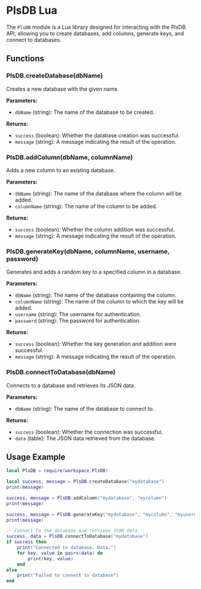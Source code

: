 # PlsDB Lua

The `PlsDB` module is a Lua library designed for interacting with the PlsDB API, allowing you to create databases, add columns, generate keys, and connect to databases.

## Functions

### PlsDB.createDatabase(dbName)
Creates a new database with the given name.

**Parameters:**
- `dbName` (string): The name of the database to be created.

**Returns:**
- `success` (boolean): Whether the database creation was successful.
- `message` (string): A message indicating the result of the operation.

### PlsDB.addColumn(dbName, columnName)
Adds a new column to an existing database.

**Parameters:**
- `dbName` (string): The name of the database where the column will be added.
- `columnName` (string): The name of the column to be added.

**Returns:**
- `success` (boolean): Whether the column addition was successful.
- `message` (string): A message indicating the result of the operation.

### PlsDB.generateKey(dbName, columnName, username, password)
Generates and adds a random key to a specified column in a database.

**Parameters:**
- `dbName` (string): The name of the database containing the column.
- `columnName` (string): The name of the column to which the key will be added.
- `username` (string): The username for authentication.
- `password` (string): The password for authentication.

**Returns:**
- `success` (boolean): Whether the key generation and addition were successful.
- `message` (string): A message indicating the result of the operation.

### PlsDB.connectToDatabase(dbName)
Connects to a database and retrieves its JSON data.

**Parameters:**
- `dbName` (string): The name of the database to connect to.

**Returns:**
- `success` (boolean): Whether the connection was successful.
- `data` (table): The JSON data retrieved from the database.

## Usage Example

```lua
local PlsDB = require(workspace.PlsDB)

local success, message = PlsDB.createDatabase("mydatabase")
print(message)

success, message = PlsDB.addColumn("mydatabase", "mycolumn")
print(message)

success, message = PlsDB.generateKey("mydatabase", "mycolumn", "myusername", "mypassword")
print(message)

-- Connect to the database and retrieve JSON data
success, data = PlsDB.connectToDatabase("mydatabase")
if success then
    print("Connected to database. Data:")
    for key, value in pairs(data) do
        print(key, value)
    end
else
    print("Failed to connect to database")
end
